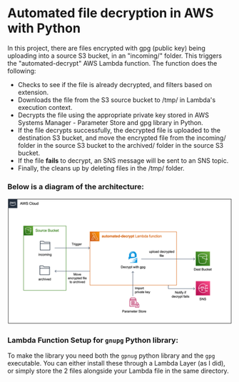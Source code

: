# Automated file decryption in AWS with Python 

In this project, there are files encrypted with gpg (public key) being uploading into a source S3 bucket, in an "incoming/" folder. This triggers the "automated-decrypt" AWS Lambda function. The function does the following:

- Checks to see if the file is already decrypted, and filters based on extension.
- Downloads the file from the S3 source bucket to /tmp/ in Lambda's execution context.
- Decrypts the file using the appropriate private key stored in AWS Systems Manager - Parameter Store and gpg library in Python.
- If the file decrypts successfully, the decrypted file is uploaded to the destination S3 bucket, and move the encrypted file from the incoming/ folder in the source S3 bucket to the archived/ folder in the source S3 bucket.
- If the file __fails__ to decrypt, an SNS message will be sent to an SNS topic.
- Finally, the cleans up by deleting files in the /tmp/ folder.

### Below is a diagram of the architecture:

![architecture](diag.png "Architecture diagram")

### Lambda Function Setup for `gnupg` Python library:

To make the library you need both the `gpnug` python library and the `gpg` executable. You can either install these through a Lambda Layer (as I did), or simply store the 2 files alongside your Lambda file in the same directory.